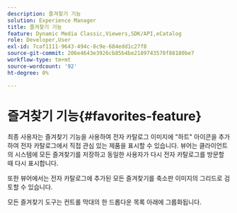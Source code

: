 ```yaml
---
description: 즐겨찾기 기능
solution: Experience Manager
title: 즐겨찾기 기능
feature: Dynamic Media Classic,Viewers,SDK/API,eCatalog
role: Developer,User
exl-id: 7caf1111-9643-494c-8c9e-684edd1c27f8
source-git-commit: 206e4643e3926cb85b4be2189743578f88180be7
workflow-type: tm+mt
source-wordcount: '92'
ht-degree: 0%

---
```


# 즐겨찾기 기능{#favorites-feature}

최종 사용자는 즐겨찾기 기능을 사용하여 전자 카탈로그 이미지에 &quot;하트&quot; 아이콘을 추가하여 전자 카탈로그에서 직접 관심 있는 제품을 표시할 수 있습니다. 뷰어는 클라이언트의 시스템에 모든 즐겨찾기를 저장하고 동일한 사용자가 다시 전자 카탈로그를 방문할 때 다시 표시합니다.

또한 뷰어에서는 전자 카탈로그에 추가된 모든 즐겨찾기를 축소판 이미지의 그리드로 검토할 수 있습니다.

모든 즐겨찾기 도구는 컨트롤 막대의 한 드롭다운 목록 아래에 그룹화됩니다.
